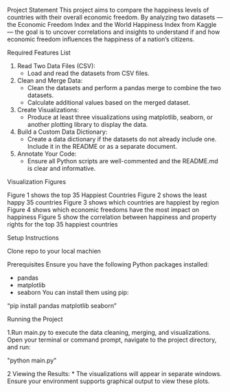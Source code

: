 Project Statement
This project aims to compare the happiness levels of countries with their overall economic freedom. By analyzing two datasets — the Economic Freedom Index and the World Happiness Index from Kaggle — the goal is to uncover correlations and insights to understand if and how economic freedom influences the happiness of a nation’s citizens.

Required Features List
1. Read Two Data Files (CSV):
    * Load and read the datasets from CSV files.
2. Clean and Merge Data:
    * Clean the datasets and perform a pandas merge to combine the two datasets.
    * Calculate additional values based on the merged dataset.
3. Create Visualizations:
    * Produce at least three visualizations using matplotlib, seaborn, or another plotting library to display the data.
4. Build a Custom Data Dictionary:
    * Create a data dictionary if the datasets do not already include one. Include it in the README or as a separate document.
5. Annotate Your Code:
    * Ensure all Python scripts are well-commented and the README.md is clear and informative.

Visualization Figures

Figure 1 shows the top 35 Happiest Countries
Figure 2 shows the least happy 35 countries
Figure 3 shows which countries are happiest by region
Figure 4 shows which economic freedoms have the most impact on happiness
Figure 5 show the correlation between happiness and property rights for the top 35 happiest countries

Setup Instructions

Clone repo to your local machien

Prerequisites
Ensure you have the following Python packages installed:
* pandas
* matplotlib
* seaborn
You can install them using pip:

“pip install pandas matplotlib seaborn”

Running the Project

1.Run main.py to execute the data cleaning, merging, and visualizations.
Open your terminal or command prompt, navigate to the project directory, and run:

"python main.py"

2 Viewing the Results:
    * The visualizations will appear in separate windows. Ensure your environment supports graphical output to view these plots.